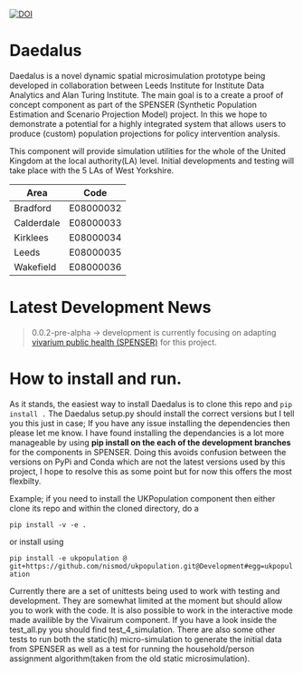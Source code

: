[![DOI](https://zenodo.org/badge/232834194.svg)](https://zenodo.org/badge/latestdoi/232834194)


# Daedalus

Daedalus is a novel dynamic spatial microsimulation prototype being developed in collaboration between Leeds Institute for Institute Data Analytics and Alan Turing Institute. The main goal is to a create a proof of concept component as part of the SPENSER (Synthetic Population Estimation and Scenario Projection Model) project.  In this we hope to demonstrate a potential for a highly integrated system that allows users to produce (custom) population projections for policy intervention analysis.

This component will provide simulation utilities for the whole of the United Kingdom at the local authority(LA) level. Initial developments and testing will take place with the 5 LAs of West Yorkshire.

| Area       | Code      |
|------------|-----------|
| Bradford   | E08000032 |
| Calderdale | E08000033 |
| Kirklees   | E08000034 |
| Leeds      | E08000035 |
| Wakefield  | E08000036 |

# Latest Development News
> 0.0.2-pre-alpha -> development is currently focusing on adapting [vivarium public health (SPENSER)](https://github.com/alan-turing-institute/vivarium_public_health_spenser) for this project.

# How to install and run. 
As it stands, the easiest way to install Daedalus is to clone this repo and `pip install .` 
The Daedalus setup.py should install the correct versions but I tell you this just in case; If you have any issue installing the dependencies then please let me know. I have found installing the dependancies is a lot more manageable by using **pip install on the each of the development branches** for the components in SPENSER. Doing this avoids confusion between the versions on PyPi and Conda which are not the latest versions used by this project, I hope to resolve this as some point but for now this offers the most flexbilty.

Example; if you need to install the UKPopulation component then either clone its repo and within the cloned directory, do a 

`pip install -v -e .` 

or install using 

`pip install -e ukpopulation @ git+https://github.com/nismod/ukpopulation.git@Development#egg=ukpopulation`

Currently there are a set of unittests being used to work with testing and development. They are somewhat limited at the moment but should allow you to work with the code. It is also possible to work in the interactive mode made availible by the Vivairum component. If you have a look inside the test_all.py you should find test_4_simulation. There are also some other tests to run both the static(h) micro-simulation to generate the initial data from SPENSER as well as a test for running the household/person assignment algorithm(taken from the old static microsimulation).



